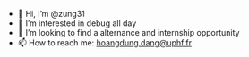 - 👋 Hi, I’m @zung31
- 👀 I’m interested in debug all day
- 💞️ I’m looking to find a alternance and internship opportunity
- 📫 How to reach me: hoangdung.dang@uphf.fr

<!---
zung31/zung31 is a ✨ special ✨ repository because its `README.md` (this file) appears on your GitHub profile.
You can click the Preview link to take a look at your changes.
--->
